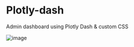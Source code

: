 # Plotly-dash
Admin dashboard using Plotly Dash &amp; custom CSS

![image](https://user-images.githubusercontent.com/61990911/193681722-40dfc42d-adb8-4ae5-85ff-a41fd21e66f5.png)